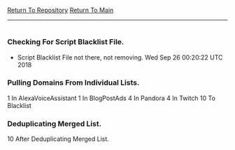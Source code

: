[Return To Repository](https://github.com/deathbybandaid/piholeparser/)
[Return To Main](https://github.com/deathbybandaid/piholeparser/blob/master/RecentRunLogs/Mainlog.md)
____________________________________
# 
### Checking For Script Blacklist File.
* Script Blacklist File not there, not removing. Wed Sep 26 00:20:22 UTC 2018
### Pulling Domains From Individual Lists.
1 In AlexaVoiceAssistant
1 In BlogPostAds
4 In Pandora
4 In Twitch
10 To Blacklist
### Deduplicating Merged List.
10 After Deduplicating Merged List.
